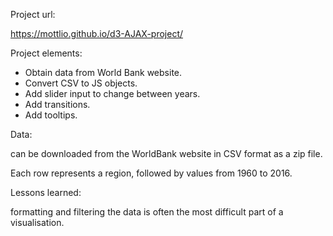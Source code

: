 Project url:

https://mottlio.github.io/d3-AJAX-project/

Project elements:

- Obtain data from World Bank website.
- Convert CSV to JS objects.
- Add slider input to change between years.
- Add transitions.
- Add tooltips.

Data:

can be downloaded from the WorldBank website in CSV format as a zip file.

Each row represents a region, followed by values from 1960 to 2016.

Lessons learned:

formatting and filtering the data is often the most difficult part of a visualisation.

